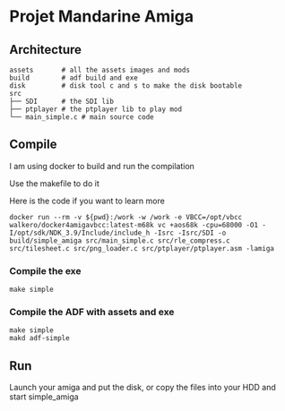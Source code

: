 # Projet Mandarine Amiga

## Architecture

```
assets       # all the assets images and mods
build        # adf build and exe
disk         # disk tool c and s to make the disk bootable
src
├── SDI      # the SDI lib
├── ptplayer # the ptplayer lib to play mod
└── main_simple.c # main source code
```

## Compile

I am using docker to build and run the compilation

Use the makefile to do it

Here is the code if you want to learn more 

```
docker run --rm -v ${pwd}:/work -w /work -e VBCC=/opt/vbcc walkero/docker4amigavbcc:latest-m68k vc +aos68k -cpu=68000 -O1 -I/opt/sdk/NDK_3.9/Include/include_h -Isrc -Isrc/SDI -o build/simple_amiga src/main_simple.c src/rle_compress.c src/tilesheet.c src/png_loader.c src/ptplayer/ptplayer.asm -lamiga
```

### Compile the exe

```
make simple
```

### Compile the ADF with assets and exe

```
make simple
makd adf-simple
```

## Run

Launch your amiga and put the disk, or copy the files into your HDD and start simple_amiga 